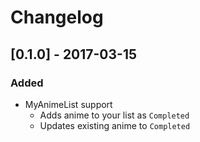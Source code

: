 # Changelog

## [0.1.0] - 2017-03-15
### Added
- MyAnimeList support
    - Adds anime to your list as `Completed`
    - Updates existing anime to `Completed`